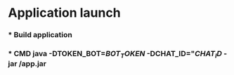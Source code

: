 # Application launch

### * Build application
### * CMD java -DTOKEN_BOT=$BOT_TOKEN$ -DCHAT_ID="$CHAT_ID$ -jar /app.jar
